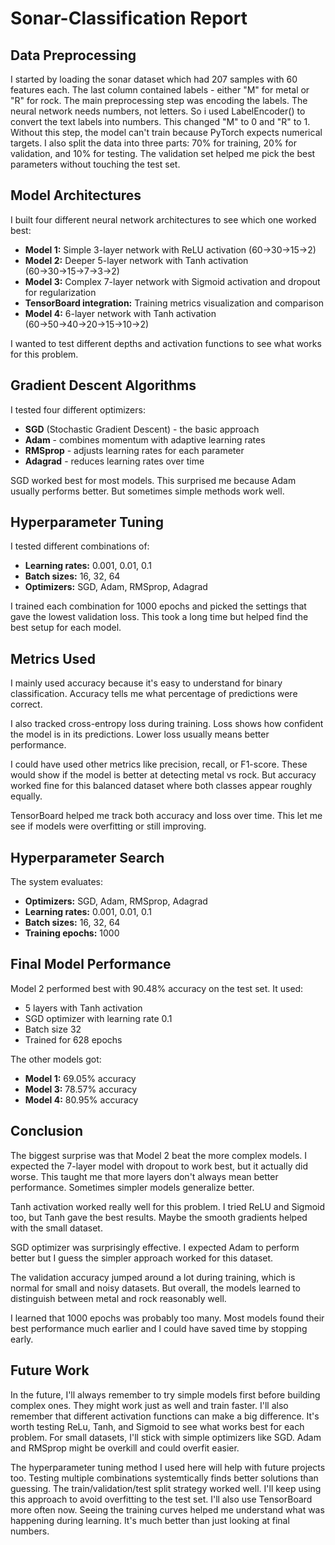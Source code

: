 # Sonar-Classification Report

## Data Preprocessing
I started by loading the sonar dataset which had 207 samples with 60 features each. The last column contained labels - either "M" for metal or "R" for rock.
The main preprocessing step was encoding the labels. The neural network needs numbers, not letters. So i used LabelEncoder() to convert the text labels into numbers. 
This changed "M" to 0 and "R" to 1. Without this step, the model can't train because PyTorch expects numerical targets. I also split the data into three parts: 70% for 
training, 20% for validation, and 10% for testing. The validation set helped me pick the best parameters without touching the test set.

## Model Architectures
I built four different neural network architectures to see which one worked best:
- **Model 1:** Simple 3-layer network with ReLU activation (60→30→15→2)
- **Model 2:** Deeper 5-layer network with Tanh activation (60→30→15→7→3→2)
- **Model 3:** Complex 7-layer network with Sigmoid activation and dropout for regularization
- **TensorBoard integration:** Training metrics visualization and comparison
- **Model 4:** 6-layer network with Tanh activation (60→50→40→20→15→10→2)

I wanted to test different depths and activation functions to see what works for this problem.

## Gradient Descent Algorithms
I tested four different optimizers:
- **SGD** (Stochastic Gradient Descent) - the basic approach
- **Adam** - combines momentum with adaptive learning rates
- **RMSprop** - adjusts learning rates for each parameter
- **Adagrad** - reduces learning rates over time

SGD worked best for most models. This surprised me because Adam usually performs better. But sometimes simple methods work well.

## Hyperparameter Tuning
I tested different combinations of:
- **Learning rates:** 0.001, 0.01, 0.1
- **Batch sizes:** 16, 32, 64
- **Optimizers:** SGD, Adam, RMSprop, Adagrad

I trained each combination for 1000 epochs and picked the settings that gave the lowest validation loss. This took a long time but helped
find the best setup for each model.

## Metrics Used
I mainly used accuracy because it's easy to understand for binary classification. Accuracy tells me what percentage of predictions were correct.

I also tracked cross-entropy loss during training. Loss shows how confident the model is in its predictions. Lower loss usually means better performance.

I could have used other metrics like precision, recall, or F1-score. These would show if the model is better at detecting metal vs rock.
But accuracy worked fine for this balanced dataset where both classes appear roughly equally.

TensorBoard helped me track both accuracy and loss over time. This let me see if models were overfitting or still improving.

## Hyperparameter Search
The system evaluates:
- **Optimizers:** SGD, Adam, RMSprop, Adagrad
- **Learning rates:** 0.001, 0.01, 0.1
- **Batch sizes:** 16, 32, 64
- **Training epochs:** 1000

## Final Model Performance
Model 2 performed best with 90.48% accuracy on the test set. It used:
- 5 layers with Tanh activation
- SGD optimizer with learning rate 0.1
- Batch size 32
- Trained for 628 epochs
  
The other models got:
- **Model 1:** 69.05% accuracy
- **Model 3:** 78.57% accuracy
- **Model 4:** 80.95% accuracy

## Conclusion
The biggest surprise was that Model 2 beat the more complex models. I expected the 7-layer model with dropout to work best, but it actually did worse. This taught me that 
more layers don't always mean better performance. Sometimes simpler models generalize better.

Tanh activation worked really well for this problem. I tried ReLU and Sigmoid too, but Tanh gave the best results. Maybe the smooth gradients helped with the small dataset.

SGD optimizer was surprisingly effective. I expected Adam to perform better but I guess the simpler approach worked for this dataset.

The validation accuracy jumped around a lot during training, which is normal for small and noisy datasets. But overall, the models learned to distinguish between metal and 
rock reasonably well.

I learned that 1000 epochs was probably too many. Most models found their best performance much earlier and I could have saved time by stopping early.

## Future Work
In the future, I'll always remember to try simple models first before building complex ones. They might work just as well and train faster. I'll also remember that different 
activation functions can make a big difference. It's worth testing ReLu, Tanh, and Sigmoid to see what works best for each problem. For small datasets, I'll stick with simple 
optimizers like SGD. Adam and RMSprop might be overkill and could overfit easier.

The hyperparameter tuning method I used here will help with future projects too. Testing multiple combinations systemtically finds better solutions than guessing. 
The train/validation/test split strategy worked well. I'll keep using this approach to avoid overfitting to the test set. I'll also use TensorBoard more often now. 
Seeing the training curves helped me understand what was happening during learning. It's much better than just looking at final numbers. 
